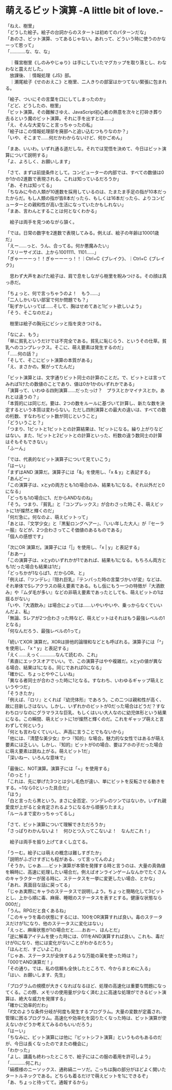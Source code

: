 # 萌えるビット演算 -A little bit of love.-

「ねえ、樹里」  
「どうした絵子。絵子の台詞からのスタートは初めてのパターンだな」  
「あのさ、ビット演算、ってあるじゃない。あれって、どういう時に使うのかなーって思って」  
「…………な、な、な」

　｜篠宮樹里《しのみやじゅり》は手にしていたマグカップを取り落とし、わなわなと震えだした。  
　放課後、｜情報処理《JS》部。  
　｜瀬尾絵子《せのおえこ》と樹里、二人きりの部室はかつてない緊張に包まれる。

「絵子、ついにその言葉を口にしてしまったのか」  
「どど、どうしたの、樹里」  
「ビット演算。その難解さゆえ、JavaScript初心者の熱意を次々と打砕き葬り去るという魔のビット演算。それに手を出すとは……」  
「え、そんな大変なこと言っちゃったの私」  
「絵子はこの情報処理部を廃部へと追い込むつもりなのか？」  
「いや、そこまで……何だかわからないけど、何かごめん」

「まあ、いいわ。いずれ通る道だしな。それでは覚悟を決めて、今日はビット演算について説明する」  
「よ、よろしく、お願いします」

「さて、まずは前提条件として。コンピューターの内部では、すべての数値は0か1かの2進数で表現される。これは知っているだろうか」  
「あ、それは知ってる」  
「ちなみに今の人類が10進数を採用しているのは、たまたま手足の指が10本だったからだ。もし人類の指が皆8本だったら、もしくは16本だったら、よりコンピューターとの親和性が高い生活になっていたかもしれない」  
「まあ、言わんとすることは何となくわかる」

　絵子は両手を見つめながら頷く。

「では。日常の数字を2進数で表現してみる。例えば、絵子の年齢は10001歳だ」  
「えー……っと、うん、合ってる。何か悪魔みたい」  
「スリーサイズは、上から1001111、1101……」  
「ぎゃーーーっ！！ぎゃーーーっ！！｜Ctrl+C《ブレイク》、｜Ctrl+C《ブレイク》」

　思わず大声をあげた絵子は、肩で息をしながら樹里を睨みつける。その顔は真っ赤だ。

「ちょっと、何で言っちゃうのよ！　もう……」  
「二人しかいない部室で何か問題でも？」  
「恥ずかしいってば……そして、胸はせめてあと1ビット欲しいよう」  
「そう、そこなのだよ」

　樹里は絵子の胸元にビシッと指を突きつける。

「なによ、もう」  
「単に貧乳というだけでは不完全である。貧乳に恥じらう、というその仕草。貧乳へのコンプレックス。そこに、萌え要素は発生するのだ」  
「……何の話？」  
「そして、そこにビット演算の本質がある」  
「え、まさかの。繋がってたんだ」

「ビット演算とは、文字通りビット同士の計算のことだ。で、ビットとは言ってみれば1けたの数値のことであり、値は0か1かのいずれかである」  
「演算って、いわゆる四則演算……だったっけ？　プラスとかマイナスとか。あれとは違うの？」  
「本質的には同じだ。要は、2つの数をルールに基づいて計算し、新たな数を決定するという本質は変わらない。ただし四則演算との最大の違いは、すべての数の桁数、すなわちビット数が同じということ」  
「どういうこと？」  
「つまり、1ビットと1ビットとの計算結果は、1ビットになる。繰り上がりなどはない。また、1ビットと2ビットとの計算といった、桁数の違う数同士の計算はそもそもできない」  
「ふーん」

「では、代表的なビット演算子について見ていこう」  
「はーい」  
「まずはAND 演算だ。演算子には「&」を使用し、「x & y」と表記する」  
「あんどー」  
「この演算子は、xとyの両方とも1の場合のみ、結果も1になる。それ以外だと0になる」  
「どっちも1の場合に1、だからANDなのね」  
「そう。つまり、『貧乳』と『コンプレックス』が合わさった時こそ、萌えビットに1が燦然と輝くのだ」  
「何だ急に。何なのよ、萌えビットって」  
「あとは、『文学少女』と『黒髪ロングヘアー』、『いい年した大人』が『セーラー服』などが、2つ合わさってこそ価値のあるものである」  
「個人の感想です」

「次にOR 演算だ。演算子には「|」を使用し、「x | y」と表記する」  
「おあー」  
「この演算子は、xとyのいずれかが1であれば、結果も1になる。もちろん両方とも1だった場合も結果は1だ」  
「どっちかが1ならば1、だからOR、と」  
「例えば、『ツンデレ』『隠れ巨乳』『テンパった時の言葉づかいが変』などは、それ単体でSレアクラスの萌え要素である。もし仮にもう一つの特徴が『大酒飲み』や『ムダ毛が多い』などの非萌え要素であったとしても、萌えビットの1は揺るがない」  
「いや、『大酒飲み』は場合によっては……いやいやいや、乗っからなくていいんだよ、私」  
「無論、Sレアが2つ合わさった時など、萌えビットはそれはもう最強レベルの1となる」  
「何なんだろう、最強レベルの1って」

「続いてXOR 演算だ。XORは排他的論理和などとも呼ばれる。演算子には「^」を使用し、「x ^ y」と表記する」  
「えく……えっく…………なんて読むの、これ」  
「素直にエックスオアでいい。で、この演算子はやや複雑だ。xとyの値が異なる場合、結果は1になる。同じであれば0になる」  
「確かに、ちょっとややこしいね」  
「異なる者同士が合わさった時に1となる。すなわち、いわゆるギャップ萌えというやつだ」  
「そうきたか」  
「例えば、『ロリ』とくれば『幼児体形』であろう。この二つは親和性が高く、故に目新しさはない。しかし、いずれかのビットが0だった場合はどうだ？すなわちロリなのにグラマラスな巨乳、もしくはいい大人なのに幼児体形という結果になる。この瞬間、萌えビットに1が燦然と輝くのだ。これをギャップ萌えと言わずして何という」  
「何とも言わなくていいし、声高に言うことでもないから」  
「他には、『清楚な美少女』かつ『知的』な場合。魅力的な女性ではあるが萌え要素には乏しい。しかし、『知的』ビットが0の場合、要はアホの子だった場合に萌え要素は跳ね上がる。萌えビット1だ」  
「深いねー、いろんな意味で」

「最後に、NOT演算。演算子には「~」を使用する」  
「のっと！」  
「これは、先に挙げた3つとは少し毛色が違い、単にビットを反転させる動きをする。~1なら0といった具合だ」  
「ほう」  
「白と言ったら黒という。まさに全否定、ツンデレのツンではないか。いずれ親愛度が上がると全肯定されるようになるから頑張りたまえ」  
「ルールまで変わっちゃってるし」

「さて、ビット演算について理解できただろうか」  
「さっぱりわかんないよ！　何ひとつ入ってこないよ！　なんだこれ！」

　絵子は両手を振り上げてまくし立てる。

「うーむ。絵子には萌えの概念は難しすぎたか」  
「説明がふざけすぎにも程がある、って言ってんのよ」  
「そうか。じゃあ……ビット演算が本領を発揮する時と言うのは、大量の真偽値を瞬時に、高速に処理したい場合だ。例えばオンラインゲームなんかでたくさんのキャラクターが居る時に、ステータスを一挙に変更したい場合、とかな」  
「あれ、真面目な話に戻ってる」  
「じゃあ実際にキャラのステータスで説明しよう。ちょっと簡略化して3ビットとし、上から順に毒、麻痺、睡眠のステータスを表すとする。健康な状態なら000だ」  
「うん。RPGだと良くあるね」  
「このキャラを毒の状態にするには、100をOR演算すれば良い。毒のステータスだけが1になり、他のステータスに変化はない」  
「えっと、麻痺状態が1の場合だと……おおー、ほんとだ」  
「逆に解毒アイテムを使った時には、011をAND演算すれば良い。これも、毒だけが0になり、他には変化がないことがわかるだろう」  
「ほんとだ、すごいよこれ」  
「じゃあ、ステータスが全快するような万能の薬を使った時は？」  
「000でAND演算だ！」  
「その通り。では、私の信頼も全快したところで、今からまとめに入る」  
「はい、お願いします、先生」

「プログラムの規模が大きくなればなるほど、処理の高速化は重要な問題になってくる。この際、メモリの使用量が少なく済む上に高速な処理ができるビット演算は、絶大な威力を発揮する」  
「確かに効率的だわ」  
「if文のような条件分岐が何度も発生するプログラム。大量の変数が定義され、管理に困るプログラム。高速化や効率化を図りたくなった時は、ビット演算が使えないかどうか考えてみるのもいいだろう」  
「はーい」  
「ちなみに、ビット演算には他に『ビットシフト演算』というものもあるのだが、今日は長くなったのでまたの機会に」  
「わかった」  
「よし、講義も終わったところで、絵子にはこの服の着用を許可しよう」  
「…………何これ」  
「縞模様のニーソックス、通称縞ニーソだ。こっちは胸の部分がほどよく開いたタートルネックである。どちらも着るだけで萌えビットを1にできるぞ」  
「あ、ちょっと待ってて。通報するから」